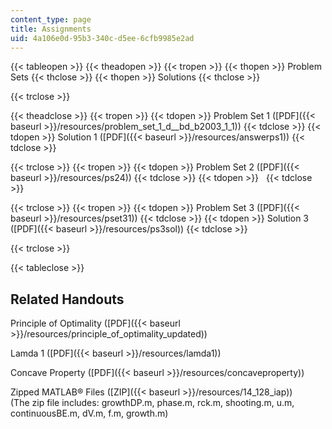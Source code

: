 ```yaml
---
content_type: page
title: Assignments
uid: 4a106e0d-95b3-340c-d5ee-6cfb9985e2ad
---
```


{{< tableopen >}}
{{< theadopen >}}
{{< tropen >}}
{{< thopen >}}
Problem Sets
{{< thclose >}}
{{< thopen >}}
Solutions
{{< thclose >}}

{{< trclose >}}

{{< theadclose >}}
{{< tropen >}}
{{< tdopen >}}
Problem Set 1 ([PDF]({{< baseurl >}}/resources/problem_set_1_d__bd_b2003_1_1))
{{< tdclose >}}
{{< tdopen >}}
Solution 1 ([PDF]({{< baseurl >}}/resources/answerps1))
{{< tdclose >}}

{{< trclose >}}
{{< tropen >}}
{{< tdopen >}}
Problem Set 2 ([PDF]({{< baseurl >}}/resources/ps24))
{{< tdclose >}}
{{< tdopen >}}
 
{{< tdclose >}}

{{< trclose >}}
{{< tropen >}}
{{< tdopen >}}
Problem Set 3 ([PDF]({{< baseurl >}}/resources/pset31))
{{< tdclose >}}
{{< tdopen >}}
Solution 3 ([PDF]({{< baseurl >}}/resources/ps3sol))
{{< tdclose >}}

{{< trclose >}}

{{< tableclose >}}

Related Handouts
----------------

Principle of Optimality ([PDF]({{< baseurl >}}/resources/principle_of_optimality_updated))

Lamda 1 ([PDF]({{< baseurl >}}/resources/lamda1))

Concave Property ([PDF]({{< baseurl >}}/resources/concaveproperty))

Zipped MATLAB® Files ([ZIP]({{< baseurl >}}/resources/14_128_iap))  
(The zip file includes: growthDP.m, phase.m, rck.m, shooting.m, u.m, continuousBE.m, dV.m, f.m, growth.m)
